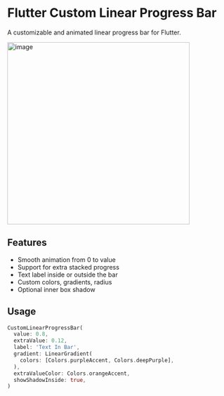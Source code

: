 # Flutter Custom Linear Progress Bar

A customizable and animated linear progress bar for Flutter.

<img width="415" alt="image" src="https://github.com/user-attachments/assets/51b05ccc-e8ef-441b-ae5d-cac764b9b92d" />

## Features

- Smooth animation from 0 to value
- Support for extra stacked progress
- Text label inside or outside the bar
- Custom colors, gradients, radius
- Optional inner box shadow

## Usage

```dart
CustomLinearProgressBar(
  value: 0.8,
  extraValue: 0.12,
  label: 'Text In Bar',
  gradient: LinearGradient(
    colors: [Colors.purpleAccent, Colors.deepPurple],
  ),
  extraValueColor: Colors.orangeAccent,
  showShadowInside: true,
)

